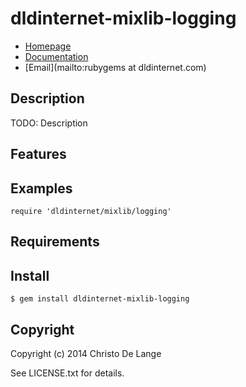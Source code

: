# dldinternet-mixlib-logging

* [Homepage](https://rubygems.org/gems/dldinternet-mixlib-logging)
* [Documentation](http://rubydoc.info/gems/dldinternet-mixlib-logging/frames)
* [Email](mailto:rubygems at dldinternet.com)

## Description

TODO: Description

## Features

## Examples

    require 'dldinternet/mixlib/logging'

## Requirements

## Install

    $ gem install dldinternet-mixlib-logging

## Copyright

Copyright (c) 2014 Christo De Lange

See LICENSE.txt for details.

